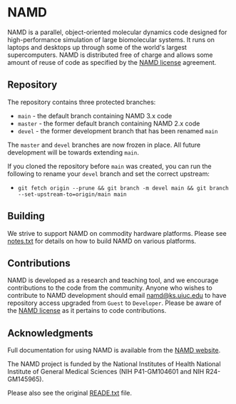 # NAMD

NAMD is a parallel, object-oriented molecular dynamics code designed for
high-performance simulation of large biomolecular systems.  It runs on laptops 
and desktops up through some of the world's largest supercomputers. 
NAMD is distributed free of charge and allows some amount of reuse of code 
as specified by the [NAMD license](license.txt) agreement. 

## Repository

The repository contains three protected branches:
- `main` - the default branch containing NAMD 3.x code
- `master` - the former default branch containing NAMD 2.x code
- `devel` - the former development branch that has been renamed `main`

The `master` and `devel` branches are now frozen in place. All future development 
will be towards extending `main`.

If you cloned the repository before `main` was created, you can run the following 
to rename your `devel` branch and set the correct upstream:
- `git fetch origin --prune && git branch -m devel main && git branch --set-upstream-to=origin/main main`

## Building

We strive to support NAMD on commodity hardware platforms. 
Please see [notes.txt](notes.txt) for details on how to build NAMD 
on various platforms. 

## Contributions

NAMD is developed as a research and teaching tool, and we encourage contributions 
to the code from the community.  Anyone who wishes to contribute to NAMD development 
should email [namd\@ks.uiuc.edu](mailto:namd@ks.uiuc.edu) to have repository access 
upgraded from `Guest` to `Developer`.  Please be aware of the [NAMD license](license.txt) 
as it pertains to code contributions. 

## Acknowledgments

Full documentation for using NAMD is available from the 
[NAMD website](https://www.ks.uiuc.edu/Research/namd/). 

The NAMD project is funded by the National Institutes of Health 
National Institute of General Medical Sciences 
(NIH P41-GM104601 and NIH R24-GM145965). 

Please also see the original [READE.txt](README.txt) file. 
